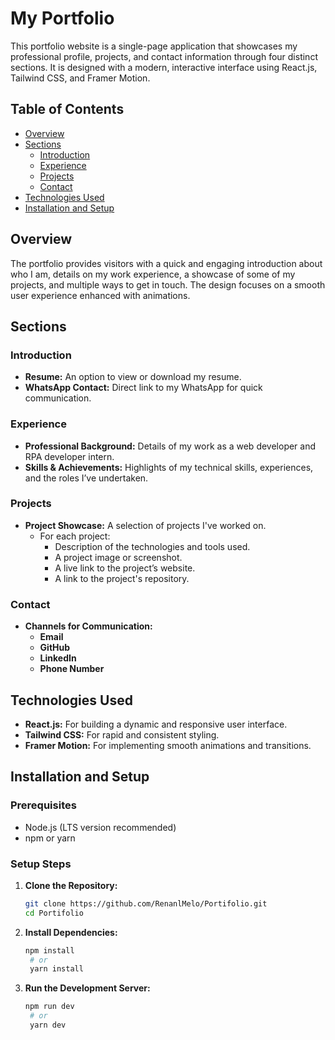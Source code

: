# My Portfolio

This portfolio website is a single-page application that showcases my professional profile, projects, and contact information through four distinct sections. It is designed with a modern, interactive interface using React.js, Tailwind CSS, and Framer Motion.

## Table of Contents

- [Overview](#overview)
- [Sections](#sections)
  - [Introduction](#introduction)
  - [Experience](#experience)
  - [Projects](#projects)
  - [Contact](#contact)
- [Technologies Used](#technologies-used)
- [Installation and Setup](#installation-and-setup)


## Overview

The portfolio provides visitors with a quick and engaging introduction about who I am, details on my work experience, a showcase of some of my projects, and multiple ways to get in touch. The design focuses on a smooth user experience enhanced with animations.

## Sections

### Introduction
- **Resume:** An option to view or download my resume.
- **WhatsApp Contact:** Direct link to my WhatsApp for quick communication.

### Experience
- **Professional Background:** Details of my work as a web developer and RPA developer intern.
- **Skills & Achievements:** Highlights of my technical skills, experiences, and the roles I’ve undertaken.

### Projects
- **Project Showcase:** A selection of projects I've worked on.
  - For each project:
    - Description of the technologies and tools used.
    - A project image or screenshot.
    - A live link to the project’s website.
    - A link to the project's repository.

### Contact
- **Channels for Communication:**
  - **Email**
  - **GitHub**
  - **LinkedIn**
  - **Phone Number**

## Technologies Used

- **React.js:** For building a dynamic and responsive user interface.
- **Tailwind CSS:** For rapid and consistent styling.
- **Framer Motion:** For implementing smooth animations and transitions.

## Installation and Setup

### Prerequisites

- Node.js (LTS version recommended)
- npm or yarn

### Setup Steps

1. **Clone the Repository:**
   ```bash
   git clone https://github.com/RenanlMelo/Portifolio.git
   cd Portifolio
   ```

2. **Install Dependencies:**
   ```bash
   npm install
    # or
    yarn install
   ```

3. **Run the Development Server:**
   ```bash
   npm run dev
    # or
    yarn dev
   ```
